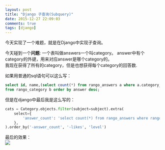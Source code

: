 ```yaml
---
layout: post
title: "Django 子查询(Subquery)"
date: 2015-12-27 22:09:03
comments: true
tags: [django]
---
```


今天实现了一个难题，就是在Django中实现子查询。      

<!--more-->
   

今天碰到一个**问题**: 一个表叫做answers一个叫category。    answer中有个category的外键，用来对应answer是哪个category的。   
我现在获得了所有的category，但是也想获得每个category的回答数.   

如果用普通的sql语句可以这么写：   
``` sql
select id, name,(select count(*) from rango_answers a where a.category_id = b.id) as answer 
from rango_category b order by answer desc;
```

但是在django中最后我是这么写的：
``` python
cats = Category.objects.filter(subject=subject).extra(
    select={
        'answer_count': 'select count(*) from rango_answers where rango_answers.category_id = rango_category.id'
    },
).order_by('-answer_count', '-likes', 'level')
```



最后的效果：   
<img src="/images/blog/151227_django_subquery/sub.jpg">    
